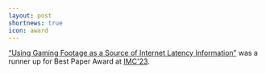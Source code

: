 ```yaml
---
layout: post
shortnews: true
icon: award
---
```

[“Using Gaming Footage as a Source of Internet Latency Information”](https://nal-epfl.github.io/tero-project/assets/paper.pdf) was a runner up for Best Paper Award at [IMC'23](https://conferences.sigcomm.org/imc/2023/).
